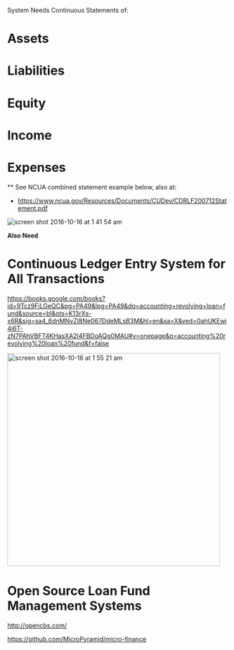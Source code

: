 

System Needs Continuous Statements of: 

# Assets

# Liabilities

# Equity

# Income 

# Expenses

** See NCUA combined statement example below, also at:
* https://www.ncua.gov/Resources/Documents/CUDev/CDRLF200712Statement.pdf 

![screen shot 2016-10-16 at 1 41 54 am](https://cloud.githubusercontent.com/assets/2357755/19415560/e07c7c50-9341-11e6-9dc9-bcee093eddaa.png)

**Also Need**

# Continuous Ledger Entry System for All Transactions


https://books.google.com/books?id=9Tcz9FjLGeQC&pg=PA49&lpg=PA49&dq=accounting+revolving+loan+fund&source=bl&ots=K13rXs-x6R&sig=sa4_6dnMNvZI8Ne067DdeMLsB3M&hl=en&sa=X&ved=0ahUKEwj4i6T-zN7PAhVBFT4KHasXA2I4FBDoAQg0MAU#v=onepage&q=accounting%20revolving%20loan%20fund&f=false

<img width="484" alt="screen shot 2016-10-16 at 1 55 21 am" src="https://cloud.githubusercontent.com/assets/8837791/19415558/c813ee28-9341-11e6-9d2a-151ac932c085.png">


# Open Source Loan Fund Management Systems

http://opencbs.com/

https://github.com/MicroPyramid/micro-finance
